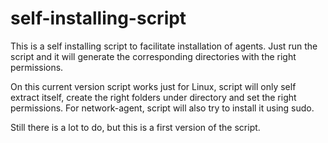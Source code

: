 # self-installing-script
This is a self installing script to facilitate installation of agents. Just run the script and it will generate the corresponding directories with the right permissions.

On this current version script works just for Linux, script will only self extract itself, create the right folders under <appdynamics-home> directory and set the right permissions. For network-agent, script will also try to install it using sudo.

Still there is a lot to do, but this is a first version of the script.
